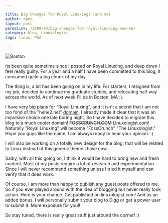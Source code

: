 ```yaml
---

title: Big Changes for Royal Linuxing! (and me)
author: rami
layout: post
permalink: /2009/04/big-changes-for-royal-linuxing-and-me/
category: blog, Linuxologist
tags: linux, PSA

---
```


![Boston]({filename}/images/boston.jpg)

Its been quite sometime since I posted on Royal Linuxing, and deep down I feel really guilty.  For a year and a half I have been committed to this blog, it consumed quite a big chunk of my day.

The thing is, a lot has been going on in my life. For starters, I resigned from my job, decided to continue my graduate studies, and relocating half way across the world. As of next week I'll be in Boston, MA :).

I have very big plans for "Royal Linuxing", and it isn't a secret that I am not too fond of the "hehe2.net" [domain]({filename}/blog/2009-02-07-change-we-can-understand.markdown), I already made it clear that it was an impulsive choice one late boring night. So I have decided to migrate this blog to a much cooler domain! <s>FOSSCRUNCH.COM</s> Linuxologist.com! Naturally "Royal Linuxing" will become "FossCrunch" "The Linuxologist." Hope you guys like the name, I am always ready to hear your opinion. :)


I will also be working on a totally new design for the blog, that will be related to Linux instead of this generic theme I have now.

Sadly, with all this going on, I think it would be hard to bring new and fresh content. Most of my posts require a lot of research and experimentation. Since I will never recommend something unless I tried it myself and can verify that it does work.

Of course, I am more than happy to publish any guest posts offered to me. So if you ever played around with the idea of blogging but never really took action. Here is your chance. Get published on linuxologist.com! And as an added bonus, I will personally submit your blog to Digg or get a power user to submit it. More exposure for you!!

So stay tuned, there is really great stuff just around the corner! :)
